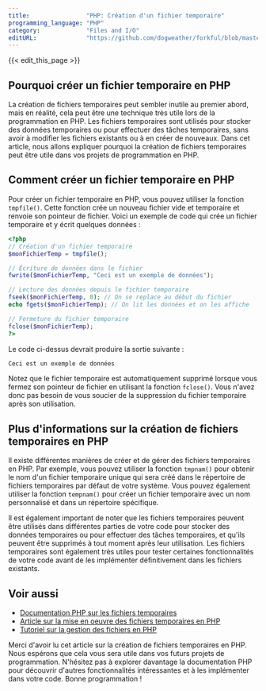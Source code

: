 ```yaml
---
title:                "PHP: Création d'un fichier temporaire"
programming_language: "PHP"
category:             "Files and I/O"
editURL:              "https://github.com/dogweather/forkful/blob/master/content/fr/php/creating-a-temporary-file.md"
---
```


{{< edit_this_page >}}

## Pourquoi créer un fichier temporaire en PHP

La création de fichiers temporaires peut sembler inutile au premier abord, mais en réalité, cela peut être une technique très utile lors de la programmation en PHP. Les fichiers temporaires sont utilisés pour stocker des données temporaires ou pour effectuer des tâches temporaires, sans avoir à modifier les fichiers existants ou à en créer de nouveaux. Dans cet article, nous allons expliquer pourquoi la création de fichiers temporaires peut être utile dans vos projets de programmation en PHP.

## Comment créer un fichier temporaire en PHP

Pour créer un fichier temporaire en PHP, vous pouvez utiliser la fonction `tmpfile()`. Cette fonction crée un nouveau fichier vide et temporaire et renvoie son pointeur de fichier. Voici un exemple de code qui crée un fichier temporaire et y écrit quelques données :

```PHP
<?php
// Création d'un fichier temporaire
$monFichierTemp = tmpfile();

// Écriture de données dans le fichier
fwrite($monFichierTemp, "Ceci est un exemple de données");

// Lecture des données depuis le fichier temporaire
fseek($monFichierTemp, 0); // On se replace au début du fichier
echo fgets($monFichierTemp); // On lit les données et on les affiche

// Fermeture du fichier temporaire
fclose($monFichierTemp);
?>
```

Le code ci-dessus devrait produire la sortie suivante :

```PHP
Ceci est un exemple de données
```

Notez que le fichier temporaire est automatiquement supprimé lorsque vous fermez son pointeur de fichier en utilisant la fonction `fclose()`. Vous n'avez donc pas besoin de vous soucier de la suppression du fichier temporaire après son utilisation.

## Plus d'informations sur la création de fichiers temporaires en PHP

Il existe différentes manières de créer et de gérer des fichiers temporaires en PHP. Par exemple, vous pouvez utiliser la fonction `tmpnam()` pour obtenir le nom d'un fichier temporaire unique qui sera créé dans le répertoire de fichiers temporaires par défaut de votre système. Vous pouvez également utiliser la fonction `tempnam()` pour créer un fichier temporaire avec un nom personnalisé et dans un répertoire spécifique.

Il est également important de noter que les fichiers temporaires peuvent être utilisés dans différentes parties de votre code pour stocker des données temporaires ou pour effectuer des tâches temporaires, et qu'ils peuvent être supprimés à tout moment après leur utilisation. Les fichiers temporaires sont également très utiles pour tester certaines fonctionnalités de votre code avant de les implémenter définitivement dans les fichiers existants.

## Voir aussi

- [Documentation PHP sur les fichiers temporaires](https://www.php.net/manual/fr/book.filesystem.php)
- [Article sur la mise en oeuvre des fichiers temporaires en PHP](https://www.php.net/manual/fr/function.tmpfile.php)
- [Tutoriel sur la gestion des fichiers en PHP](https://www.tutorialspoint.com/php/php_files.htm)

Merci d'avoir lu cet article sur la création de fichiers temporaires en PHP. Nous espérons que cela vous sera utile dans vos futurs projets de programmation. N'hésitez pas à explorer davantage la documentation PHP pour découvrir d'autres fonctionnalités intéressantes et à les implémenter dans votre code. Bonne programmation !